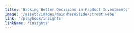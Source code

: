 ```yaml
---
title: 'Backing Better Decisions in Product Investments'
image: '/assets/images/main/heroSlide/street.webp'
link: '/playbook/insights'
linkName: 'insights'
---
```

